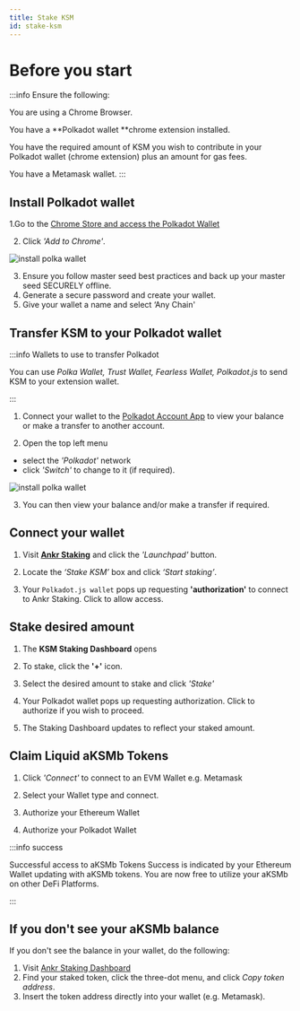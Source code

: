 ```yaml
---
title: Stake KSM
id: stake-ksm
---
```


# Before you start

:::info Ensure the following:


You are using a Chrome Browser.

You have a **Polkadot wallet **chrome extension installed.

You have the required amount of KSM you wish to contribute in your Polkadot wallet (chrome extension) plus an amount for gas fees.

You have a Metamask wallet.
:::

## Install Polkadot wallet

1.Go to the [Chrome Store and access the Polkadot Wallet](https://chrome.google.com/webstore/detail/polkadot%7Bjs%7D-extension/mopnmbcafieddcagagdcbnhejhlodfdd)

2. Click *'Add to Chrome'*.

![install polka wallet](@site/static/img/install-polka.png)

3. Ensure you follow master seed best practices and back up your master seed SECURELY offline.
4. Generate a secure password and create your wallet.
5. Give your wallet a name and select ‘Any Chain'‌

## Transfer KSM to your Polkadot wallet

:::info Wallets to use to transfer Polkadot

You can use _Polka Wallet, Trust Wallet, Fearless Wallet, Polkadot.js_ to send KSM to your extension wallet.

:::

1. Connect your wallet to the [Polkadot Account App](https://polkadot.js.org/apps/#/accounts) to view your balance or make a transfer to another account.

2. Open the top left menu 
* select the *'Polkadot'* network 
* click *'Switch'* to change to it (if required).

![install polka wallet](@site/static/img/switch-polkadot.png)

3. You can then view your balance and/or make a transfer if required.

## Connect your wallet

1. Visit  [**Ankr Staking**](https://www.ankr.com/staking/) and click the *'Launchpad'* button.

2. Locate the *‘Stake KSM’* box and click *‘Start staking’*.

3. Your ```Polkadot.js wallet``` pops up requesting **'authorization'** to connect to Ankr Staking.
Click to allow access.

## Stake desired amount

1. The **KSM Staking Dashboard** opens

2. To stake, click the **'+'** icon.

3. Select the desired amount to stake and click *'Stake'*

4. Your Polkadot wallet pops up requesting authorization. Click to authorize if you wish to proceed.

5. The Staking Dashboard updates to reflect your staked amount.


## Claim Liquid aKSMb Tokens

1. Click *'Connect'* to connect to an EVM Wallet e.g. Metamask

2. Select your Wallet type and connect.

3. Authorize your Ethereum Wallet

4. Authorize your Polkadot Wallet

:::info success

Successful access to aKSMb Tokens
Success is indicated by your Ethereum Wallet updating with aKSMb tokens.
You are now free to utilize your aKSMb on other DeFi Platforms.

:::

## If you don't see your aKSMb balance

If you don't see the balance in your wallet, do the following:

1. Visit [Ankr Staking Dashboard](https://www.ankr.com/staking/dashboard) 
2. Find your staked token, click the three-dot menu, and click *Copy token address*.
3. Insert the token address directly into your wallet (e.g. Metamask).